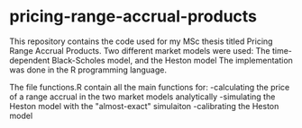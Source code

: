 # pricing-range-accrual-products
This repository contains the code used for my MSc thesis titled Pricing Range Accrual Products.
Two different market models were used: The time-dependent Black-Scholes model, and the Heston model
The implementation was done in the R programming language.

The file functions.R contain all the main functions for:
  -calculating the price of a range accrual in the two market models analytically
  -simulating the Heston model with the "almost-exact" simulaiton
  -calibrating the Heston model
